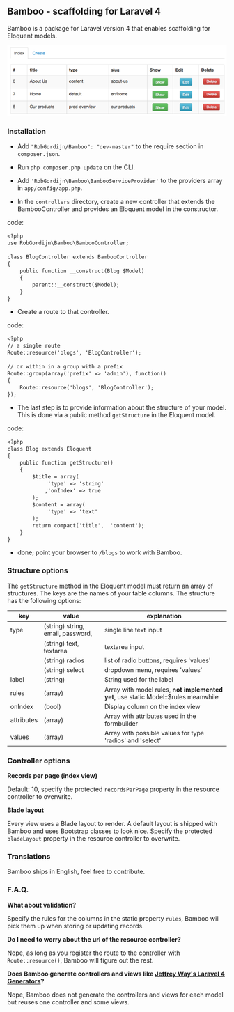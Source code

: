 ## Bamboo - scaffolding for Laravel 4
Bamboo is a package for Laravel version 4 that enables scaffolding for Eloquent models.

![Bamboo - example for Page model](bamboo-example.png)

### Installation
* Add `"RobGordijn/Bamboo": "dev-master"` to the require section in `composer.json`.

* Run `php composer.php update` on the CLI.

* Add `'RobGordijn\Bamboo\BambooServiceProvider'` to the providers array in `app/config/app.php`.
* In the `controllers` directory, create a new controller that extends the BambooController and provides an Eloquent model in the constructor.

code:

	<?php
	use RobGordijn\Bamboo\BambooController;

	class BlogController extends BambooController
	{
		public function __construct(Blog $Model)
		{
			parent::__construct($Model);
		}
	}

* Create a route to that controller.

code:

	<?php
	// a single route
	Route::resource('blogs', 'BlogController');
	
	// or within in a group with a prefix
	Route::group(array('prefix' => 'admin'), function()
	{
		Route::resource('blogs', 'BlogController');
	});

* The last step is to provide information about the structure of your model. This is done via a public method `getStructure` in the Eloquent model.

code:

	<?php
	class Blog extends Eloquent
	{
		public function getStructure()
		{
			$title = array(
				 'type' => 'string'
				,'onIndex' => true
			);
			$content = array(
				 'type' => 'text'
			);
			return compact('title',  'content');
		}
	}

* done; point your browser to `/blogs` to work with Bamboo.



### Structure options
The `getStructure` method in the Eloquent model must return an array of structures. The keys are the names of your table columns. The structure has the following options:

|key|value|explanation|
|-|-|-|
|type|(string) string, email, password, |single line text input|
||(string) text, textarea|textarea input|
||(string) radios|list of radio buttons, requires 'values'|
||(string) select|dropdown menu, requires 'values'|
|label|(string)|String used for the label|
|rules|(array)|Array with model rules, **not implemented yet**, use static Model::$rules meanwhile|
|onIndex|(bool)|Display column on the index view|
|attributes|(array)|Array with attributes used in the formbuilder|
|values|(array)|Array with possible values for type 'radios' and 'select'|

### Controller options
**Records per page (index view)**

Default: 10, specify the protected `recordsPerPage` property in the resource controller to overwrite.

**Blade layout** 

Every view uses a Blade layout to render. A default layout is shipped with Bamboo and uses  Bootstrap classes to look nice. Specify the protected `bladeLayout` property in the resource controller to overwrite.

### Translations

Bamboo ships in English, feel free to contribute.


### F.A.Q.
**What about validation?**

Specify the rules for the columns in the static property `rules`, Bamboo will pick them up when storing or updating records.

**Do I need to worry about the url of the resource controller?**

Nope, as long as you register the route to the controller with `Route::resource()`, Bamboo will figure out the rest.


**Does Bamboo generate controllers and views like [Jeffrey Way's Laravel 4 Generators](https://github.com/JeffreyWay/Laravel-4-Generators)?**

Nope, Bamboo does not generate the controllers and views for each model but reuses one controller and some views.
